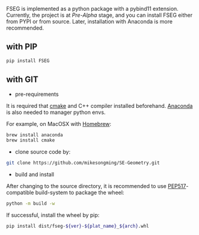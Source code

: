 
FSEG is implemented as a python package with a pybind11 extension.
Currently, the project is at _Pre-Alpha_ stage, and you can install FSEG
either from PYPI or from source. Later, installation with Anaconda is  more recommended.

## with PIP

```sh
pip install FSEG
```

## with GIT
<!-- <small>recommended</small> { #with-git data-toc-label="with git" } -->
- pre-requirements

It is required that [cmake](https://cmake.org) and C++ compiler installed beforehand.
[Anaconda](https://www.anaconda.com/) is also needed to manager python envs.

For example, on MacOSX with [Homebrew](https://brew.sh/):
```sh
brew install anaconda
brew install cmake
```

- clone source code by:
```sh
git clone https://github.com/mikesongming/SE-Geometry.git
```

- build and install

After changing to the source directory, it is recommended to use [PEP517](https://peps.python.org/pep-0517)-compatible build-system to package the wheel:
```sh
python -m build -w
```

If successful, install the wheel by pip:
```sh
pip install dist/fseg-${ver}-${plat_name}_${arch}.whl
```
